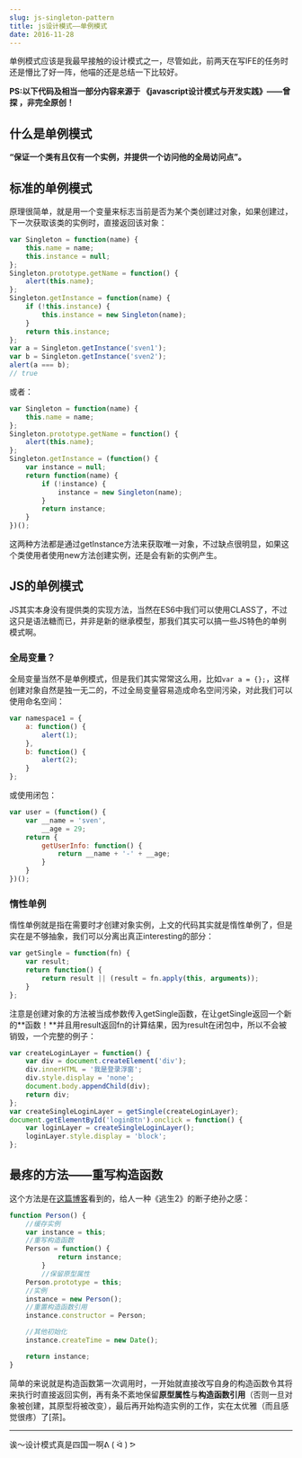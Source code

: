 ```yaml
---
slug: js-singleton-pattern
title: js设计模式——单例模式
date: 2016-11-28
---
```


单例模式应该是我最早接触的设计模式之一，尽管如此，前两天在写IFE的任务时还是懵比了好一阵，他喵的还是总结一下比较好。

**PS:以下代码及相当一部分内容来源于 《javascript设计模式与开发实践》——曾探  ，非完全原创！**

## 什么是单例模式

**“保证一个类有且仅有一个实例，并提供一个访问他的全局访问点”。**

## 标准的单例模式

原理很简单，就是用一个变量来标志当前是否为某个类创建过对象，如果创建过，下一次获取该类的实例时，直接返回该对象：

```javascript
var Singleton = function(name) {
    this.name = name;
    this.instance = null;
};
Singleton.prototype.getName = function() {
    alert(this.name);
};
Singleton.getInstance = function(name) {
    if (!this.instance) {
        this.instance = new Singleton(name);
    }
    return this.instance;
};
var a = Singleton.getInstance('sven1');
var b = Singleton.getInstance('sven2');
alert(a === b);
// true
```
或者：

```javascript
var Singleton = function(name) {
    this.name = name;
};
Singleton.prototype.getName = function() {
    alert(this.name);
};
Singleton.getInstance = (function() {
    var instance = null;
    return function(name) {
        if (!instance) {
            instance = new Singleton(name);
        }
        return instance;
    }
})();
```

这两种方法都是通过getInstance方法来获取唯一对象，不过缺点很明显，如果这个类使用者使用new方法创建实例，还是会有新的实例产生。

## JS的单例模式

JS其实本身没有提供类的实现方法，当然在ES6中我们可以使用CLASS了，不过这只是语法糖而已，并非是新的继承模型，那我们其实可以搞一些JS特色的单例模式啊。

### 全局变量？

全局变量当然不是单例模式，但是我们其实常常这么用，比如`var a = {};`，这样创建对象自然是独一无二的，不过全局变量容易造成命名空间污染，对此我们可以使用命名空间：

```javascript
var namespace1 = {
    a: function() {
        alert(1);
    },
    b: function() {
        alert(2);
    }
};
```

或使用闭包：

```javascript
var user = (function() {
    var __name = 'sven',
        __age = 29;
    return {
        getUserInfo: function() {
            return __name + '-' + __age;
        }
    }
})();
```

### 惰性单例

惰性单例就是指在需要时才创建对象实例，上文的代码其实就是惰性单例了，但是实在是不够抽象，我们可以分离出真正interesting的部分：

```javascript
var getSingle = function(fn) {
    var result;
    return function() {
        return result || (result = fn.apply(this, arguments));
    }
};
```

注意是创建对象的方法被当成参数传入getSingle函数，在让getSingle返回一个新的**函数！**并且用result返回fn的计算结果，因为result在闭包中，所以不会被销毁，一个完整的例子：

```javascript
var createLoginLayer = function() {
    var div = document.createElement('div');
    div.innerHTML = '我是登录浮窗';
    div.style.display = 'none';
    document.body.appendChild(div);
    return div;
};
var createSingleLoginLayer = getSingle(createLoginLayer);
document.getElementById('loginBtn').onclick = function() {
    var loginLayer = createSingleLoginLayer();
    loginLayer.style.display = 'block';
};
```

## 最疼的方法——重写构造函数

这个方法是在[这篇博客](https://cnodejs.org/topic/520dc59899f5db772c01ce1f)看到的，给人一种《逃生2》的断子绝孙之感：

```javascript
function Person() {
    //缓存实例 
    var instance = this;
    //重写构造函数 
    Person = function() {
            return instance;
        }
        //保留原型属性 
    Person.prototype = this;
    //实例 
    instance = new Person();
    //重置构造函数引用 
    instance.constructor = Person;

    //其他初始化 
    instance.createTime = new Date();

    return instance;
}
```

简单的来说就是构造函数第一次调用时，一开始就直接改写自身的构造函数令其将来执行时直接返回实例，再有条不紊地保留**原型属性**与**构造函数引用**（否则一旦对象被创建，其原型将被改变），最后再开始构造实例的工作，实在太优雅（而且感觉很疼）了[茶]。

--------------------

诶～设计模式真是四国一啊ᕕ ( ᐛ ) ᕗ